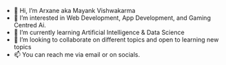 - 👋 Hi, I’m Arxane aka Mayank Vishwakarma
- 👀 I’m interested in Web Development, App Development, and Gaming Centred Ai.
- 🌱 I’m currently learning Artificial Intelligence & Data Science 
- 💞️ I’m looking to collaborate on different topics and open to learning new topics
- 📫 You can reach me via email or on socials.

<!---
Arxane/Arxane is a ✨ special ✨ repository because its `README.md` (this file) appears on your GitHub profile.
You can click the Preview link to take a look at your changes.
--->
